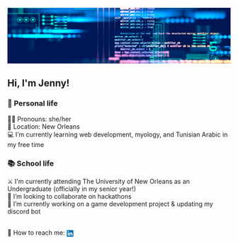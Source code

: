 ![Banner](/images/dark_mode.png)

## Hi, I'm Jenny!
### 🪷 Personal life
:rainbow_flag: Pronouns: she/her
<br>:round_pushpin: Location: New Orleans
<br>:computer: I’m currently learning web development, myology, and Tunisian Arabic in my free time
<br>

### :books: School life
:crossed_swords: I'm currently attending The University of New Orleans as an Undergraduate (officially in my senior year!)
<br>:link: I’m looking to collaborate on hackathons
<br>:seedling: I’m currently working on a game development project & updating my discord bot
<br>

<br>:incoming_envelope: How to reach me: <a href="https://www.linkedin.com/in/jenspi/"><img src="/images/LinkedIn.png"
                                                                                         width="15"
                                                                                         height="15"
                                                                                         align="center"></a>
